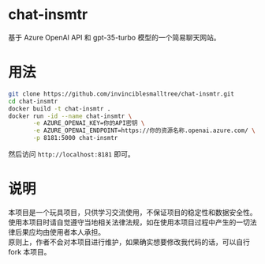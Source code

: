 # chat-insmtr

基于 Azure OpenAI API 和 gpt-35-turbo 模型的一个简易聊天网站。

# 用法

```bash
git clone https://github.com/invinciblesmalltree/chat-insmtr.git
cd chat-insmtr
docker build -t chat-insmtr .
docker run -id --name chat-insmtr \
       -e AZURE_OPENAI_KEY=你的API密钥 \
       -e AZURE_OPENAI_ENDPOINT=https://你的资源名称.openai.azure.com/ \
       -p 8181:5000 chat-insmtr
```

然后访问 `http://localhost:8181` 即可。

# 说明

本项目是一个玩具项目，只供学习交流使用，不保证项目的稳定性和数据安全性。  
使用本项目时请自觉遵守当地相关法律法规，如在使用本项目过程中产生的一切法律后果应均由使用者本人承担。  
原则上，作者不会对本项目进行维护，如果确实想要修改我代码的话，可以自行 fork 本项目。